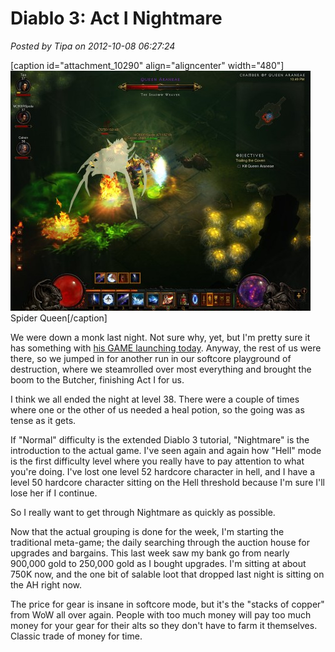 # Diablo 3: Act I Nightmare

*Posted by Tipa on 2012-10-08 06:27:24*

[caption id="attachment\_10290" align="aligncenter" width="480"][![](../uploads/2012/10/Diablo-III-2012-10-07-22-49-15-66-480x384.jpg "Spider Queen")](../uploads/2012/10/Diablo-III-2012-10-07-22-49-15-66.jpg) Spider Queen[/caption]

We were down a monk last night. Not sure why, yet, but I'm pretty sure it has something with [his GAME launching today](https://www.pirate101.com/ "Pirate101"). Anyway, the rest of us were there, so we jumped in for another run in our softcore playground of destruction, where we steamrolled over most everything and brought the boom to the Butcher, finishing Act I for us.

I think we all ended the night at level 38. There were a couple of times where one or the other of us needed a heal potion, so the going was as tense as it gets.

If "Normal" difficulty is the extended Diablo 3 tutorial, "Nightmare" is the introduction to the actual game. I've seen again and again how "Hell" mode is the first difficulty level where you really have to pay attention to what you're doing. I've lost one level 52 hardcore character in hell, and I have a level 50 hardcore character sitting on the Hell threshold because I'm sure I'll lose her if I continue.

So I really want to get through Nightmare as quickly as possible.

Now that the actual grouping is done for the week, I'm starting the traditional meta-game; the daily searching through the auction house for upgrades and bargains. This last week saw my bank go from nearly 900,000 gold to 250,000 gold as I bought upgrades. I'm sitting at about 750K now, and the one bit of salable loot that dropped last night is sitting on the AH right now.

The price for gear is insane in softcore mode, but it's the "stacks of copper" from WoW all over again. People with too much money will pay too much money for your gear for their alts so they don't have to farm it themselves. Classic trade of money for time.
